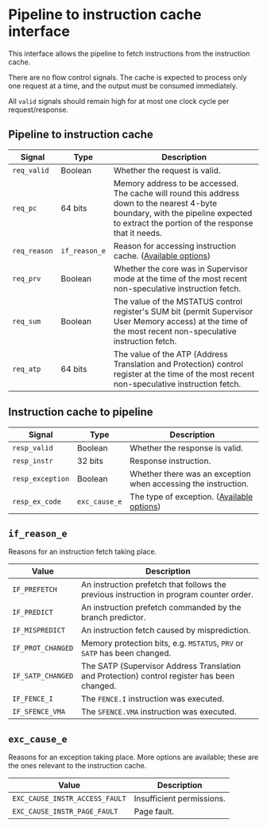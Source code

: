 # Pipeline to instruction cache interface

This interface allows the pipeline to fetch instructions from the instruction cache.

There are no flow control signals. The cache is expected to process only one request at a time, and the output must be consumed immediately.

All `valid` signals should remain high for at most one clock cycle per request/response.

## Pipeline to instruction cache

| Signal | Type | Description |
| --- | --- | --- |
| `req_valid` | Boolean | Whether the request is valid. |
| `req_pc` | 64 bits | Memory address to be accessed. The cache will round this address down to the nearest 4-byte boundary, with the pipeline expected to extract the portion of the response that it needs. |
| `req_reason` | `if_reason_e` | Reason for accessing instruction cache. ([Available options](#if_reason_e)) |
| `req_prv` | Boolean | Whether the core was in Supervisor mode at the time of the most recent non-speculative instruction fetch. |
| `req_sum` | Boolean | The value of the MSTATUS control register's SUM bit (permit Supervisor User Memory access) at the time of the most recent non-speculative instruction fetch. |
| `req_atp` | 64 bits | The value of the ATP (Address Translation and Protection) control register at the time of the most recent non-speculative instruction fetch. |

## Instruction cache to pipeline

| Signal | Type | Description |
| --- | --- | --- |
| `resp_valid` | Boolean | Whether the response is valid. |
| `resp_instr` | 32 bits | Response instruction. |
| `resp_exception` | Boolean | Whether there was an exception when accessing the instruction. |
| `resp_ex_code` | `exc_cause_e` | The type of exception. ([Available options](#exc_cause_e)) |

## `if_reason_e`
Reasons for an instruction fetch taking place.

| Value | Description |
| --- | --- |
| `IF_PREFETCH` | An instruction prefetch that follows the previous instruction in program counter order. |
| `IF_PREDICT` | An instruction prefetch commanded by the branch predictor. |
| `IF_MISPREDICT` | An instruction fetch caused by misprediction. |
| `IF_PROT_CHANGED` | Memory protection bits, e.g. `MSTATUS`, `PRV` or `SATP` has been changed. |
| `IF_SATP_CHANGED` | The SATP (Supervisor Address Translation and Protection) control register has been changed. |
| `IF_FENCE_I` | The `FENCE.I` instruction was executed. |
| `IF_SFENCE_VMA` | The `SFENCE.VMA` instruction was executed. |

## `exc_cause_e`
Reasons for an exception taking place. More options are available; these are the ones relevant to the instruction cache.

| Value | Description |
| --- | --- |
| `EXC_CAUSE_INSTR_ACCESS_FAULT` | Insufficient permissions. |
| `EXC_CAUSE_INSTR_PAGE_FAULT` | Page fault. |
